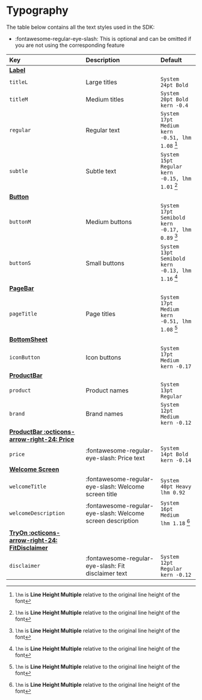 # Typography

The table below contains all the text styles used in the SDK:

- :fontawesome-regular-eye-slash: This is optional and can be omitted if you are not using the corresponding feature

| Key | Description | Default |
| :-- | :---------- | :------ |
| [**Label**](#label) | |  
| `titleL` | Large titles | `System 24pt Bold` |
| `titleM` | Medium titles | `System 20pt Bold`<br>`kern -0.4` |
| `regular` | Regular text | `System 17pt Medium`<br>`kern -0.51, lhm 1.08` [^1] |
| `subtle` | Subtle text | `System 15pt Regular`<br>`kern -0.15, lhm 1.01` [^1] |
| [**Button**](#button) | |
| `buttonM` | Medium buttons | `System 17pt Semibold`<br>`kern -0.17, lhm 0.89` [^1] |
| `buttonS` | Small buttons | `System 13pt Semibold`<br>`kern -0.13, lhm 1.16` [^1] |
| [**PageBar**](#pagebar) | |
| `pageTitle` | Page titles | `System 17pt Medium`<br>`kern -0.51, lhm 1.08` [^1] |
| [**BottomSheet**](#bottomsheet) | |
| `iconButton` | Icon buttons | `System 17pt Medium`<br>`kern -0.17` |
| [**ProductBar**](#productbar) | |
| `product` | Product names | `System 13pt Regular` |
| `brand` | Brand names | `System 12pt Medium`<br>`kern -0.12` |
| [**ProductBar :octicons-arrow-right-24: Price**](#productbarprice) | | |
| `price` | :fontawesome-regular-eye-slash: Price text | `System 14pt Bold`<br>`kern -0.14` |
| [**Welcome Screen**](#welcome-screen) | |
| `welcomeTitle` | :fontawesome-regular-eye-slash: Welcome screen title | `System 40pt Heavy`<br>`lhm 0.92` |
| `welcomeDescription` | :fontawesome-regular-eye-slash: Welcome screen description | `System 16pt Medium`<br>`lhm 1.18` [^1] |
| [**TryOn :octicons-arrow-right-24: FitDisclaimer**](#tryonfitdisclaimer) | |
| `disclaimer` | :fontawesome-regular-eye-slash: Fit disclaimer text | `System 12pt Regular`<br>`kern -0.12` |

[^1]: `lhm` is __Line Height Multiple__ relative to the original line height of the font
